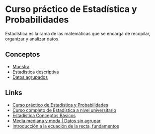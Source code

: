 # Curso práctico de Estadística y Probabilidades

Estadística es la rama de las matemáticas que se encarga de recopilar,
organizar y analizar datos.

## Conceptos

- [Muestra](./docs/muestra/README.md)
- [Estadística descriptiva](./docs/estadistica_descriptiva/README.md)
- [Datos agrupados](./docs/datos_agrupados/README.md)

## Links

- [Curso práctico de Estadística y Probabilidades](https://globant.udemy.com/course/curso-practico-de-estadistica-y-probabilidades/learn/lecture/29938646#overview)
- [Curso completo de Estadística a nivel universitario](https://globant.udemy.com/course/curso-completo-de-estadistica-a-nivel-universitario/learn/lecture/43760786?start=0#overview)
- [Estadística Conceptos Básicos](https://www.youtube.com/playlist?list=PLeySRPnY35dFF5D9g_zi07yPKGXui4GII)
- [Media mediana y moda | Datos sin agrupar](https://www.youtube.com/watch?v=fOuRqk1nzgY&list=PLeySRPnY35dFkzBgleLJ5WVFbGdkmCik5)
- [Introducción a la ecuación de la recta, fundamentos](https://www.youtube.com/watch?v=GBSmycLgTeU&list=PLeySRPnY35dE1JAjLtnjoDTA5-oWq6m2w)

